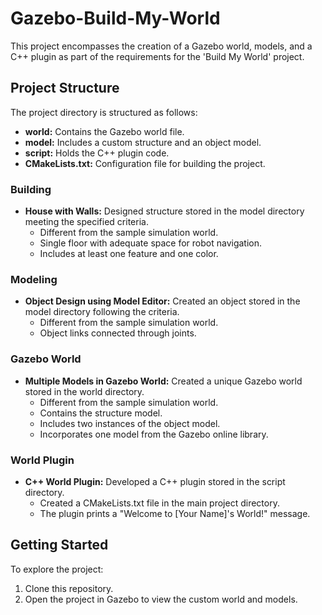 # Gazebo-Build-My-World 

This project encompasses the creation of a Gazebo world, models, and a C++ plugin as part of the requirements for the 'Build My World' project.

## Project Structure

The project directory is structured as follows:
- **world:** Contains the Gazebo world file.
- **model:** Includes a custom structure and an object model.
- **script:** Holds the C++ plugin code.
- **CMakeLists.txt:** Configuration file for building the project.

### Building
- **House with Walls:** Designed structure stored in the model directory meeting the specified criteria.
  - Different from the sample simulation world.
  - Single floor with adequate space for robot navigation.
  - Includes at least one feature and one color.

### Modeling
- **Object Design using Model Editor:** Created an object stored in the model directory following the criteria.
  - Different from the sample simulation world.
  - Object links connected through joints.

### Gazebo World
- **Multiple Models in Gazebo World:** Created a unique Gazebo world stored in the world directory.
  - Different from the sample simulation world.
  - Contains the structure model.
  - Includes two instances of the object model.
  - Incorporates one model from the Gazebo online library.

### World Plugin
- **C++ World Plugin:** Developed a C++ plugin stored in the script directory.
  - Created a CMakeLists.txt file in the main project directory.
  - The plugin prints a "Welcome to [Your Name]'s World!" message.

## Getting Started

To explore the project:
1. Clone this repository.
2. Open the project in Gazebo to view the custom world and models.
